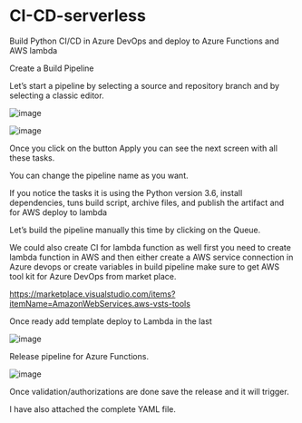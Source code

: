# CI-CD-serverless
Build Python CI/CD in Azure DevOps and deploy to Azure Functions and AWS lambda 

Create a Build Pipeline

Let’s start a pipeline by selecting a source and repository branch and by selecting a classic editor.

![image](https://user-images.githubusercontent.com/58148717/108228282-541e1e80-7104-11eb-8094-20daacda9b4a.png)

![image](https://user-images.githubusercontent.com/58148717/108228322-5d0ef000-7104-11eb-9e73-747435312c95.png)

Once you click on the button Apply you can see the next screen with all these tasks. 

You can change the pipeline name as you want. 

If you notice the tasks it is using the Python version 3.6, install dependencies, tuns build script, archive files, and publish the artifact and for AWS deploy to lambda

Let’s build the pipeline manually this time by clicking on the Queue.

We could also create CI for lambda function as well first you need to create lambda function in AWS and then either create a AWS service connection in Azure devops or create variables in build pipeline make sure to get AWS tool kit for Azure DevOps from market place. 

https://marketplace.visualstudio.com/items?itemName=AmazonWebServices.aws-vsts-tools

Once ready add template deploy to Lambda in the last

![image](https://user-images.githubusercontent.com/58148717/108228790-cf7fd000-7104-11eb-80cb-52062d459c03.png)

Release pipeline for Azure Functions.

![image](https://user-images.githubusercontent.com/58148717/108228896-e3c3cd00-7104-11eb-996d-edf82f76db44.png)

Once validation/authorizations are done save the release and it will trigger. 

I have also attached the complete YAML file. 







